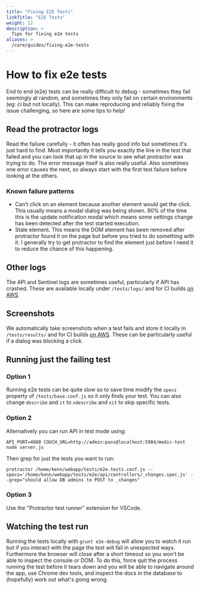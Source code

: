 ```yaml
---
title: "Fixing E2E Tests"
linkTitle: "E2E Tests"
weight: 12
description: >
  Tips for fixing e2e tests
aliases: >
  /core/guides/fixing-e2e-tests
---
```


# How to fix e2e tests

End to end (e2e) tests can be really difficult to debug - sometimes they fail seemingly at random, and sometimes they only fail on certain environments (eg: ci but not locally). This can make reproducing and reliably fixing the issue challenging, so here are some tips to help!

## Read the protractor logs

Read the failure carefully - it often has really good info but sometimes it's just hard to find. Most importantly it tells you exactly the line in the test that failed and you can look that up in the source to see what protractor was trying to do. The error message itself is also really useful. Also sometimes one error causes the next, so always start with the first test failure before looking at the others.

### Known failure patterns

- Can't click on an element because another element would get the click. This usually means a modal dialog was being shown. 90% of the time this is the update notification modal which means some settings change has been detected after the test started execution.
- Stale element. This means the DOM element has been removed after protractor found it on the page but before you tried to do something with it. I generally try to get protractor to find the element just before I need it to reduce the chance of this happening.

## Other logs

The API and Sentinel logs are sometimes useful, particularly if API has crashed. These are available locally under `/tests/logs/` and for CI builds [on AWS](https://s3.console.aws.amazon.com/s3/buckets/medic-e2e/).

## Screenshots

We automatically take screenshots when a test fails and store it locally in `/tests/results/` and for CI builds [on AWS](https://s3.console.aws.amazon.com/s3/buckets/medic-e2e/). These can be particularly useful if a dialog was blocking a click.

## Running just the failing test

### Option 1

Running e2e tests can be quite slow so to save time modify the `specs` property of `/tests/base.conf.js` so it only finds your test. You can also change `describe` and `it` to `xdescribe` and `xit` to skip specific tests.

### Option 2

Alternatively you can run API in test mode using:

```
API_PORT=4988 COUCH_URL=http://admin:pass@localhost:5984/medic-test node server.js
```

Then grep for just the tests you want to run:

```
protractor /home/kenn/webapp/tests/e2e.tests.conf.js --specs='/home/kenn/webapp/tests/e2e/api/controllers/_changes.spec.js' --grep="should allow DB admins to POST to _changes"
```

### Option 3

Use the "Protractor test runner" extension for VSCode.

## Watching the test run

Running the tests locally with `grunt e2e-debug` will allow you to watch it run but if you interact with the page the test will fail in unexpected ways. Furthermore the browser will close after a short timeout so you won't be able to inspect the console or DOM. To do this, force quit the process running the test before it tears down and you will be able to navigate around the app, use Chrome dev tools, and inspect the docs in the database to (hopefully) work out what's going wrong.
